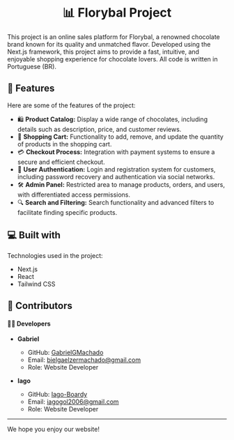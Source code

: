 <h1 align="center">📊 Florybal Project</h1>

<p id="description">This project is an online sales platform for Florybal, a renowned chocolate brand known for its quality and unmatched flavor. Developed using the Next.js framework, this project aims to provide a fast, intuitive, and enjoyable shopping experience for chocolate lovers. All code is written in Portuguese (BR).</p>

## 🧐 Features

Here are some of the features of the project:

- 🛍️ **Product Catalog:** Display a wide range of chocolates, including details such as description, price, and customer reviews.
- 🛒 **Shopping Cart:** Functionality to add, remove, and update the quantity of products in the shopping cart.
- 💳 **Checkout Process:** Integration with payment systems to ensure a secure and efficient checkout.
- 🔐 **User Authentication:** Login and registration system for customers, including password recovery and authentication via social networks.
- 🛠️ **Admin Panel:** Restricted area to manage products, orders, and users, with differentiated access permissions.
- 🔍 **Search and Filtering:** Search functionality and advanced filters to facilitate finding specific products.
  
## 💻 Built with

Technologies used in the project:

- Next.js
- React
- Tailwind CSS

## 🎉 Contributors

#### 👨‍💻 Developers

- **Gabriel**
  - GitHub: [GabrielGMachado](https://github.com/GabrielGMachado)
  - Email: bielgaelzermachado@gmail.com
  - Role: Website Developer

- **Iago**
  - GitHub: [Iago-Boardy](https://github.com/Iago-Boardy)
  - Email: iagogol2006@gmail.com
  - Role: Website Developer

---

We hope you enjoy our website!
